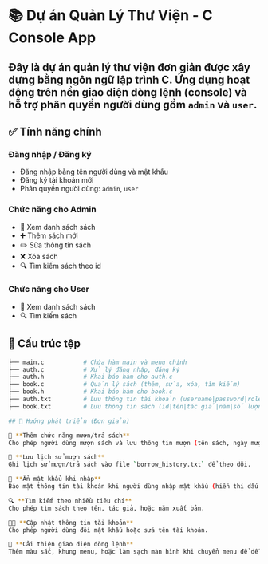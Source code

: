 # 📚 Dự án Quản Lý Thư Viện - C Console App
Đây là dự án quản lý thư viện đơn giản được xây dựng bằng ngôn ngữ lập trình C. Ứng dụng hoạt động trên nền **giao diện dòng lệnh (console)** và hỗ trợ **phân quyền người dùng** gồm `admin` và `user`.
---
## ✅ Tính năng chính

### Đăng nhập / Đăng ký
- Đăng nhập bằng tên người dùng và mật khẩu
- Đăng ký tài khoản mới
- Phân quyền người dùng: `admin`, `user`

### Chức năng cho Admin
- 📖 Xem danh sách sách
- ➕ Thêm sách mới
- ✏️ Sửa thông tin sách
- ❌ Xóa sách
- 🔍 Tìm kiếm sách theo id

### Chức năng cho User
- 📖 Xem danh sách sách
- 🔍 Tìm kiếm sách

## 📂 Cấu trúc tệp
```bash
├── main.c           # Chứa hàm main và menu chính
├── auth.c           # Xử lý đăng nhập, đăng ký
├── auth.h           # Khai báo hàm cho auth.c
├── book.c           # Quản lý sách (thêm, sửa, xóa, tìm kiếm)
├── book.h           # Khai báo hàm cho book.c
├── auth.txt         # Lưu thông tin tài khoản (username|password|role)
├── book.txt         # Lưu thông tin sách (id|tên|tác giả|năm|số lượng)

## 🚀 Hướng phát triển (Đơn giản)

🧾 **Thêm chức năng mượn/trả sách**  
Cho phép người dùng mượn sách và lưu thông tin mượn (tên sách, ngày mượn, ngày trả).

📁 **Lưu lịch sử mượn sách**  
Ghi lịch sử mượn/trả sách vào file `borrow_history.txt` để theo dõi.

🔐 **Ẩn mật khẩu khi nhập**  
Bảo mật thông tin tài khoản khi người dùng nhập mật khẩu (hiển thị dấu `*` hoặc không hiển thị gì).

🔍 **Tìm kiếm theo nhiều tiêu chí**  
Cho phép tìm sách theo tên, tác giả, hoặc năm xuất bản.

🧑‍💼 **Cập nhật thông tin tài khoản**  
Cho phép người dùng đổi mật khẩu hoặc sửa tên tài khoản.

🧹 **Cải thiện giao diện dòng lệnh**  
Thêm màu sắc, khung menu, hoặc làm sạch màn hình khi chuyển menu để dễ sử dụng hơn.
